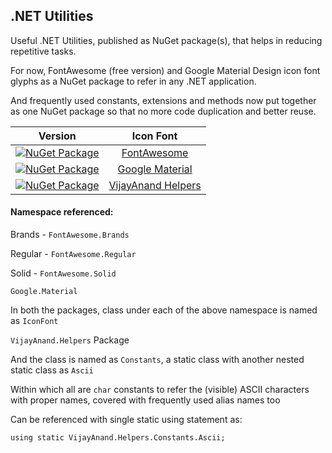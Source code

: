 ## .NET Utilities

Useful .NET Utilities, published as NuGet package(s), that helps in reducing repetitive tasks.

For now, FontAwesome (free version) and Google Material Design icon font glyphs as a NuGet package to refer in any .NET application.

And frequently used constants, extensions and methods now put together as one NuGet package so that no more code duplication and better reuse.

|Version|Icon Font|
|:---:|:---:|
|[![NuGet Package](https://badgen.net/nuget/v/VijayAnand.FontAwesome/)](https://www.nuget.org/packages/VijayAnand.FontAwesome/)|[FontAwesome](https://www.nuget.org/packages/VijayAnand.FontAwesome/)|
|[![NuGet Package](https://badgen.net/nuget/v/VijayAnand.GoogleMaterial/)](https://www.nuget.org/packages/VijayAnand.GoogleMaterial/)|[Google Material](https://www.nuget.org/packages/VijayAnand.GoogleMaterial/)|
|[![NuGet Package](https://badgen.net/nuget/v/VijayAnand.Helpers/)](https://www.nuget.org/packages/VijayAnand.Helpers/)|[VijayAnand Helpers](https://www.nuget.org/packages/VijayAnand.Helpers/)|

#### Namespace referenced:

Brands - `FontAwesome.Brands`

Regular - `FontAwesome.Regular`

Solid - `FontAwesome.Solid`

`Google.Material`

In both the packages, class under each of the above namespace is named as `IconFont`

`VijayAnand.Helpers` Package

And the class is named as `Constants`, a static class with another nested static class as `Ascii`

Within which all are `char` constants to refer the (visible) ASCII characters with proper names, covered with frequently used alias names too

Can be referenced with single static using statement as:

```CSharp
using static VijayAnand.Helpers.Constants.Ascii;
```
